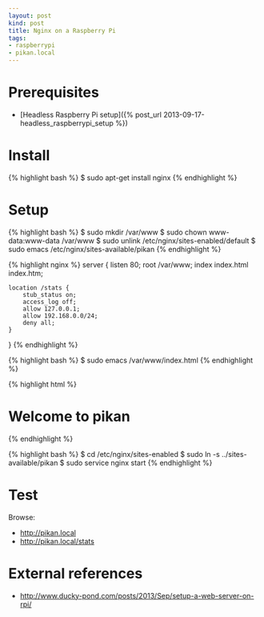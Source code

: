 ```yaml
---
layout: post
kind: post
title: Nginx on a Raspberry Pi
tags:
- raspberrypi
- pikan.local
---
```


Prerequisites
=============

- [Headless Raspberry Pi setup]({% post_url 2013-09-17-headless_raspberrypi_setup %})


Install
=======

{% highlight bash %}
$ sudo apt-get install nginx
{% endhighlight %}

Setup
=====

{% highlight bash %}
$ sudo mkdir /var/www
$ sudo chown www-data:www-data /var/www
$ sudo unlink /etc/nginx/sites-enabled/default
$ sudo emacs /etc/nginx/sites-available/pikan
{% endhighlight %}

{% highlight nginx %}
server {
    listen 80;
    root /var/www;
    index index.html index.htm;

    location /stats {
        stub_status on;
        access_log off;
        allow 127.0.0.1;
        allow 192.168.0.0/24;
        deny all;
    }
}
{% endhighlight %}

{% highlight bash %}
$ sudo emacs /var/www/index.html
{% endhighlight %}

{% highlight html %}
<html>
<head>
<title>pikan.local</title>
</head>
<body>
<h1>Welcome to pikan</h1>
</body>
</html>
{% endhighlight %}

{% highlight bash %}
$ cd /etc/nginx/sites-enabled
$ sudo ln -s ../sites-available/pikan
$ sudo service nginx start
{% endhighlight %}


Test
====

Browse:

- <http://pikan.local>
- <http://pikan.local/stats>


External references
===================

- <http://www.ducky-pond.com/posts/2013/Sep/setup-a-web-server-on-rpi/>
